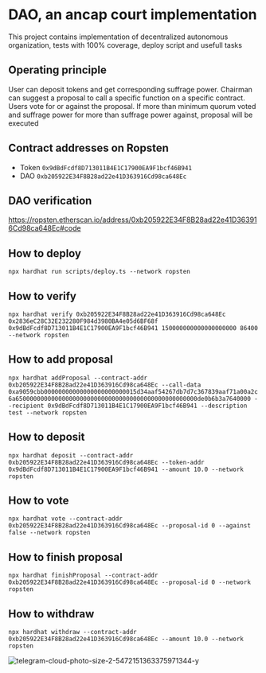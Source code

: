 # DAO, an ancap court implementation

This project contains implementation of decentralized autonomous organization, tests with 100% coverage, deploy script and usefull tasks 

## Operating principle

User can deposit tokens and get corresponding suffrage power. Chairman can suggest a proposal to call a specific function on a specific contract. Users vote for or against the proposal. If more than minimum quorum voted and suffrage power for more than suffrage power against, proposal will be executed

## Contract addresses on Ropsten
- Token `0x9dBdFcdf8D713011B4E1C17900EA9F1bcf46B941` 
- DAO `0xb205922E34F8B28ad22e41D363916Cd98ca648Ec`

## DAO verification
https://ropsten.etherscan.io/address/0xb205922E34F8B28ad22e41D363916Cd98ca648Ec#code

## How to deploy
`npx hardhat run scripts/deploy.ts --network ropsten`

## How to verify 
`npx hardhat verify 0xb205922E34F8B28ad22e41D363916Cd98ca648Ec 0x2836eC28C32E232280F984d3980BA4e05d6BF68f 0x9dBdFcdf8D713011B4E1C17900EA9F1bcf46B941 150000000000000000000 86400 --network ropsten`

## How to add proposal
`npx hardhat addProposal --contract-addr 0xb205922E34F8B28ad22e41D363916Cd98ca648Ec --call-data 0xa9059cbb00000000000000000000000015d34aaf54267db7d7c367839aaf71a00a2c6a650000000000000000000000000000000000000000000000000de0b6b3a7640000 --recipient 0x9dBdFcdf8D713011B4E1C17900EA9F1bcf46B941 --description test --network ropsten`

## How to deposit
`npx hardhat deposit --contract-addr 0xb205922E34F8B28ad22e41D363916Cd98ca648Ec --token-addr 0x9dBdFcdf8D713011B4E1C17900EA9F1bcf46B941 --amount 10.0 --network ropsten`

## How to vote
`npx hardhat vote --contract-addr 0xb205922E34F8B28ad22e41D363916Cd98ca648Ec --proposal-id 0 --against false --network ropsten`

## How to finish proposal
`npx hardhat finishProposal --contract-addr 0xb205922E34F8B28ad22e41D363916Cd98ca648Ec --proposal-id 0 --network ropsten`

## How to withdraw
`npx hardhat withdraw --contract-addr 0xb205922E34F8B28ad22e41D363916Cd98ca648Ec --amount 10.0 --network ropsten`

![telegram-cloud-photo-size-2-5472151363375971344-y](https://user-images.githubusercontent.com/25568730/168560657-8ca51b0c-9466-453a-9ed3-a8cdd5791a97.jpg)
